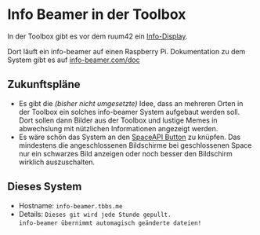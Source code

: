  Info Beamer in der Toolbox
===============================

In der Toolbox gibt es vor dem ruum42 ein [Info-Display](https://toolbox-bodensee.de/projekte/info-display/).

Dort läuft ein info-beamer auf einen Raspberry Pi. Dokumentation zu dem System gibt es auf [info-beamer.com/doc](https://info-beamer.com/doc/info-beamer)


 Zukunftspläne
---------------
 + Es gibt die *(bisher nicht umgesetzte)* Idee, dass an mehreren Orten in der Toolbox ein solches info-beamer System aufgebaut werden soll.
Dort sollen dann Bilder aus der Toolbox und lustige Memes in abwechslung mit nützlichen Informationen angezeigt werden.
 + Es wäre schön das System an den [SpaceAPI Button](https://github.com/ToolboxBodensee/spacebutton) zu knüpfen. 
   Das mindestens die angeschlossenen Bildschirme bei geschlossenen Space nur ein schwarzes Bild anzeigen oder noch besser den Bildschirm wirklich auszuschalten.
   
 Dieses System
------------------
 + Hostname: ``info-beamer.tbbs.me``
 + Details: ``Dieses git wird jede Stunde gepullt.`` <br/>
 ``info-beamer übernimmt automagisch geänderte dateien!``

